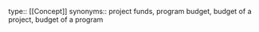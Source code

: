 type:: [[Concept]]
synonyms:: project funds, program budget, budget of a project, budget of a program
